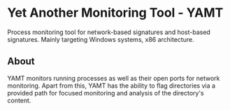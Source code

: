 # Yet Another Monitoring Tool - YAMT

Process monitoring tool for network-based signatures and host-based signatures. Mainly targeting Windows systems, x86 architecture.

## About

YAMT monitors running processes as well as their open ports for network monitoring. Apart from this, YAMT has the ability to flag directories via a provided path for focused monitoring and analysis of the directory's content.